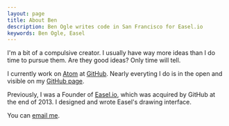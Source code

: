 ```yaml
---
layout: page
title: About Ben
description: Ben Ogle writes code in San Francisco for Easel.io
keywords: Ben Ogle, Easel
---
```


I'm a bit of a compulsive creator. I usually have way more ideas than I do time to pursue them. Are they good ideas? Only time will tell.

I currently work on [Atom](http://atom.io) at [GitHub](http://github.com). Nearly everyting I do is in the open and visible on my [GitHub page](http://github.com/benogle).

Previously, I was a Founder of [Easel.io](http://easel.io), which was acquired by GitHub at the end of 2013. I designed and wrote Easel's drawing interface.

You can <a href="mailto:human@benogle.com">email me</a>.
